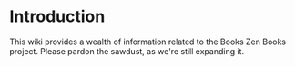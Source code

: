 # Introduction #

This wiki provides a wealth of information related to the Books Zen Books project. Please pardon the sawdust, as we're still expanding it.